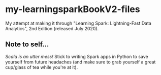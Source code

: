 # my-learningsparkBookV2-files
My attempt at making it through "Learning Spark: Lightning-Fast Data Analytics", 2nd Edition (released July 2020).

## Note to self...
_Scala is an utter mess!_ Stick to writing Spark apps in Python to save yourself from future headaches (and make sure to grab yourself a great cup/glass of tea while you're at it).
